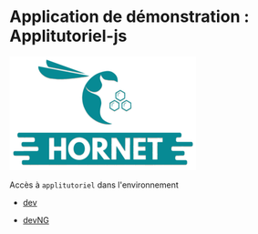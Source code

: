 # Application de démonstration : Applitutoriel-js 

![hornet.js](./sources/hornet-js.png)

Accès à `applitutoriel` dans l'environnement

- [dev](http://10.104.17.237/applitutorieljs/accueil)

- [devNG](http://10.110.193.34/applitutorieljs/accueil)

